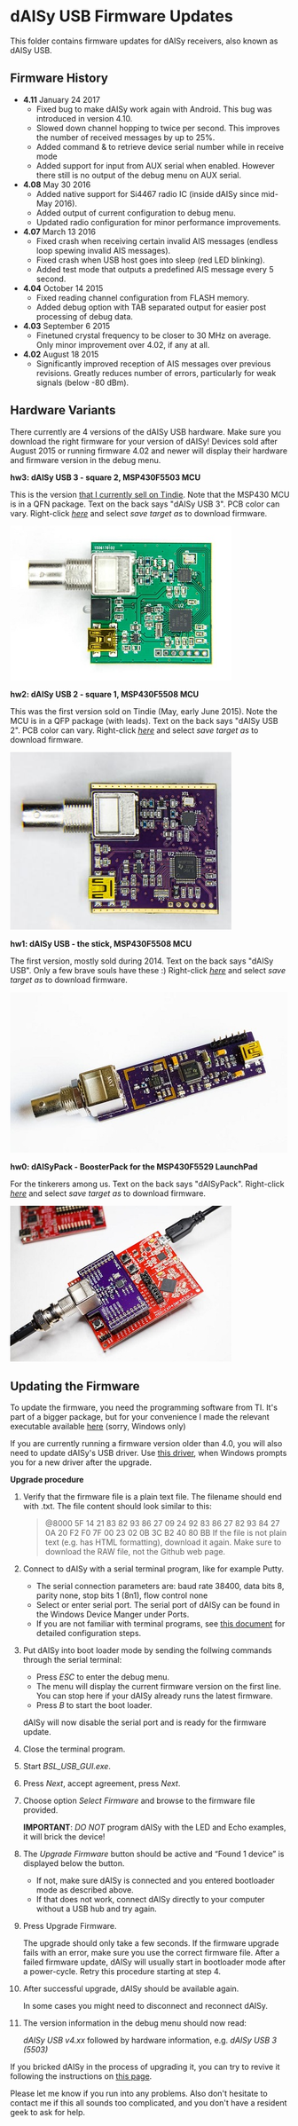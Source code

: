 # dAISy USB Firmware Updates

This folder contains firmware updates for dAISy receivers, also known as dAISy USB.

## Firmware History

* **4.11** January 24 2017
  - Fixed bug to make dAISy work again with Android. This bug was introduced in version 4.10.
  - Slowed down channel hopping to twice per second. This improves the number of received messages by up to 25%.
  - Added command & to retrieve device serial number while in receive mode
  - Added support for input from AUX serial when enabled. However there still is no output of the debug menu on AUX serial.
* **4.08** May 30 2016
  - Added native support for Si4467 radio IC (inside dAISy since mid-May 2016).
  - Added output of current configuration to debug menu.
  - Updated radio configuration for minor performance improvements.
* **4.07** March 13 2016
  - Fixed crash when receiving certain invalid AIS messages (endless loop spewing invalid AIS messages). 
  - Fixed crash when USB host goes into sleep (red LED blinking).
  - Added test mode that outputs a predefined AIS message every 5 second.
* **4.04** October 14 2015
  - Fixed reading channel configuration from FLASH memory.
  - Added debug option with TAB separated output for easier post processing of debug data.
* **4.03** September 6 2015
  - Finetuned crystal frequency to be closer to 30 MHz on average. Only minor improvement over 4.02, if any at all.
* **4.02** August 18 2015
  - Significantly improved reception of AIS messages over previous revisions. Greatly reduces number of errors, particularly for weak signals (below -80 dBm).

## Hardware Variants

There currently are 4 versions of the dAISy USB hardware. Make sure you download the right firmware for your version of dAISy!
Devices sold after August 2015 or running firmware 4.02 and newer will display their hardware and firmware version in the debug menu.

**hw3: dAISy USB 3 - square 2, MSP430F5503 MCU**

This is the version [that I currently sell on Tindie](https://www.tindie.com/products/astuder/daisy-ais-receiver/).
Note that the MSP430 MCU is in a QFN package. Text on the back says "dAISy USB 3". PCB color can vary.
Right-click *[here](https://github.com/astuder/dAISy/raw/master/Firmware/Daisy_hw3_fw4_11.txt)* and select *save target as* to download firmware.

![dAISy USB 3](../Pictures/dAISyUSB3.jpg)

**hw2: dAISy USB 2 - square 1, MSP430F5508 MCU**

This was the first version sold on Tindie (May, early June 2015). Note the MCU is in a QFP package (with leads). Text on the back says "dAISy USB 2".
PCB color can vary. Right-click *[here](https://github.com/astuder/dAISy/raw/master/Firmware/Daisy_hw2_fw4_11.txt)* and select *save target as* to download firmware.

![dAISy USB 2](../Pictures/dAISyUSB2.jpg)

**hw1: dAISy USB - the stick, MSP430F5508 MCU**

The first version, mostly sold during 2014. Text on the back says "dAISy USB". Only a few brave souls have these :)
Right-click *[here](https://github.com/astuder/dAISy/raw/master/Firmware/Daisy_hw1_fw4_11.txt)* and select *save target as* to download firmware.

![dAISy USB 1](../Pictures/dAISyUSB1.jpg)

**hw0: dAISyPack - BoosterPack for the MSP430F5529 LaunchPad**

For the tinkerers among us. Text on the back says "dAISyPack".
Right-click *[here](https://github.com/astuder/dAISy/raw/master/Firmware/Daisy_hw0_fw4_11.txt)* and select *save target as* to download firmware.

![dAISyPack](../Pictures/dAISyUSBBoosterPack.jpg)

## Updating the Firmware

To update the firmware, you need the programming software from TI. It's part of a bigger package, but for your convenience I made the relevant executable available [here](http://www.adrianstuder.com/daisy/BSL_USB_GUI.zip) (sorry, Windows only)

If you are currently running a firmware version older than 4.0, you will also need to update dAISy's USB driver. Use [this driver](http://www.adrianstuder.com/daisy/daisyUSB%20inf%20v2.zip), when Windows prompts you for a new driver after the upgrade.

**Upgrade procedure**

1.  Verify that the firmware file is a plain text file. The filename should end with .txt. The file content should look similar to this:
	> @8000
    > 5F 14 21 83 82 93 86 27 09 24 92 83 86 27 82 93 
    > 84 27 0A 20 F2 F0 7F 00 23 02 0B 3C B2 40 80 BB 
	If the file is not plain text (e.g. has HTML formatting), download it again. Make sure to download the RAW file, not the Github web page.

2.	Connect to dAISy with a serial terminal program, like for example Putty.
    - The serial connection parameters are: baud rate 38400, data bits 8, parity none, stop bits 1 (8n1), flow control none
	- Select or enter serial port. The serial port of dAISy can be found in the Windows Device Manger under Ports.
	- If you are not familiar with terminal programs, see [this document](http://www.microsemi.com/document-portal/doc_view/130815-configuring-serial-terminal-emulation-programs) for detailed configuration steps.

3.	Put dAISy into boot loader mode by sending the follwing commands through the serial terminal:
	- Press *ESC* to enter the debug menu.
	- The menu will display the current firmware version on the first line. You can stop here if your dAISy already runs the latest firmware.
	- Press *B* to start the boot loader.
	
	dAISy will now disable the serial port and is ready for the firmware update.

4.	Close the terminal program.

5.	Start *BSL_USB_GUI.exe*.

6.	Press *Next*, accept agreement, press *Next*.

7.	Choose option *Select Firmware* and browse to the firmware file provided.
	
	**IMPORTANT**: *DO NOT* program dAISy with the LED and Echo examples, it will brick the device!

8.	The *Upgrade Firmware* button should be active and “Found 1 device” is displayed below the button.
	- If not, make sure dAISy is connected and you entered bootloader mode as described above.
	- If that does not work, connect dAISy directly to your computer without a USB hub and try again.
	
9.	Press Upgrade Firmware.
	
	The upgrade should only take a few seconds.
	If the firmware upgrade fails with an error, make sure you use the correct firmware file.
	After a failed firmware update, dAISy will usually start in bootloader mode after a power-cycle. Retry this procedure starting
	at step 4.

10.	After successful upgrade, dAISy should be available again.

	In some cases you might need to disconnect and reconnect dAISy.

11.	The version information in the debug menu should now read:

	*dAISy USB v4.xx* followed by hardware information, e.g. *dAISy USB 3 (5503)*

If you bricked dAISy in the process of upgrading it, you can try to revive it following the instructions on [this page](./unbrick-daisy.md).
	
Please let me know if you run into any problems. Also don't hesitate to contact me if this all sounds too complicated,
and you don't have a resident geek to ask for help. 